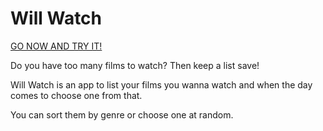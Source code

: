 # Will Watch
[GO NOW AND TRY IT!](https://will-watch.onrender.com)

Do you have too many films to watch? Then keep a list save!

Will Watch is an app to list your films you wanna watch and when the day comes to choose one from that.

You can sort them by genre or choose one at random.